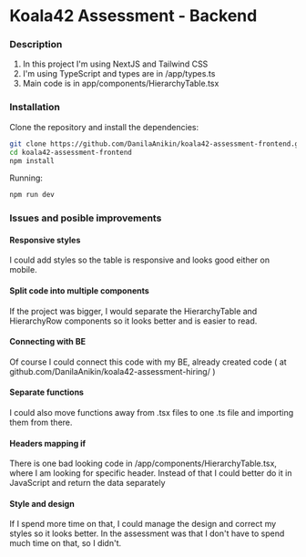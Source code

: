 # Koala42 Assessment - Backend

### Description
1) In this project I'm using NextJS and Tailwind CSS
2) I'm using TypeScript and types are in /app/types.ts
3) Main code is in app/components/HierarchyTable.tsx

### Installation
Clone the repository and install the dependencies:

```bash
git clone https://github.com/DanilaAnikin/koala42-assessment-frontend.git
cd koala42-assessment-frontend
npm install
```

Running:
```bash
npm run dev
```

### Issues and posible improvements
#### Responsive styles
I could add styles so the table is responsive and looks good either on mobile.

#### Split code into multiple components
If the project was bigger, I would separate the HierarchyTable and HierarchyRow components so it looks better and is easier to read.

#### Connecting with BE
Of course I could connect this code with my BE, already created code ( at github.com/DanilaAnikin/koala42-assessment-hiring/ )

#### Separate functions
I could also move functions away from .tsx files to one .ts file and importing them from there.

#### Headers mapping if
There is one bad looking code in /app/components/HierarchyTable.tsx, where I am looking for specific header. Instead of that I could better do it in JavaScript and return the data separately

#### Style and design
If I spend more time on that, I could manage the design and correct my styles so it looks better. 
In the assessment was that I don't have to spend much time on that, so I didn't.
